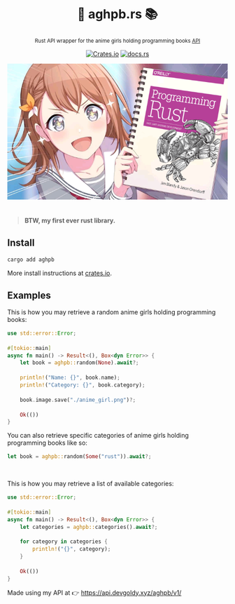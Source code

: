 <div align="center">

  # 🦀 aghpb.rs 📚
  <sub>Rust API wrapper for the anime girls holding programming books [API](https://api.devgoldy.xyz/aghpb/v1/docs)</sub>

  [![Crates.io](https://img.shields.io/crates/v/aghpb?style=flat)](https://crates.io/crates/aghpb)
  [![docs.rs](https://img.shields.io/docsrs/aghpb?style=flat)](https://docs.rs/aghpb)

</div>

<div align="center">

  <img src="./assets/book_1.png" width="600px">

</div>

<br>

> #### BTW, my first ever rust library.

## Install
```rust
cargo add aghpb
```
More install instructions at [crates.io](https://crates.io/crates/aghpb).

## Examples
This is how you may retrieve a random anime girls holding programming books:
```rust
use std::error::Error;

#[tokio::main]
async fn main() -> Result<(), Box<dyn Error>> {
    let book = aghpb::random(None).await?;

    println!("Name: {}", book.name);
    println!("Category: {}", book.category);

    book.image.save("./anime_girl.png")?;

    Ok(())
}
```
You can also retrieve specific categories of anime girls holding programming books like so:
```rust
let book = aghpb::random(Some("rust")).await?;
```

<br>

This is how you may retrieve a list of available categories:
```rust
use std::error::Error;

#[tokio::main]
async fn main() -> Result<(), Box<dyn Error>> {
    let categories = aghpb::categories().await?;

    for category in categories {
        println!("{}", category);
    }

    Ok(())
}
```

Made using my API at 👉 https://api.devgoldy.xyz/aghpb/v1/
